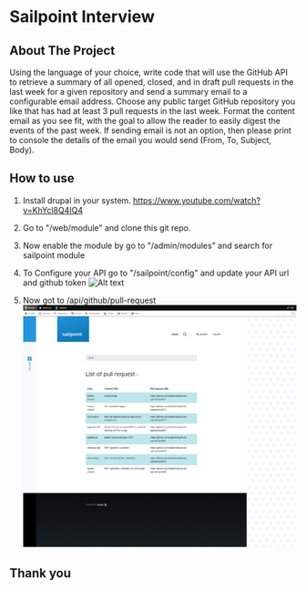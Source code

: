 # Sailpoint Interview

## About The Project
Using the language of your choice, write code that will use the GitHub API to retrieve a summary of all opened, closed, and in draft pull requests in the last week for a given repository and send a summary email to a configurable email address. Choose any public target GitHub repository you like that has had at least 3 pull requests in the last week. Format the content email as you see fit, with the goal to allow the reader to easily digest the events of the past week. If sending email is not an option, then please print to console the details of the email you would send (From, To, Subject, Body).

 
## How to use

1. Install drupal in your system.
    https://www.youtube.com/watch?v=KhYcl8Q4IQ4

2. Go to "<drupal-installation-folder>/web/module" and clone this git repo.

3. Now enable the module by go to "/admin/modules" and search for sailpoint module

4. To Configure your API go to "/sailpoint/config" and update your API url and github token
    ![Alt text](https://github.com/rudranil29/sailpoint/blob/mainimages/config.png)

5. Now got to /api/github/pull-request
    ![Alt text](https://github.com/rudranil29/sailpoint/blob/main/images/pull_request.png)

## Thank you